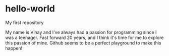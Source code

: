 # hello-world
My first repository

My name is Vinay and I've always had a passion for programming since I was a teenager. Fast forward 20 years, and I think it's time for me to explore this passion of mine. Github seems to be a perfect playground to make this happen!
